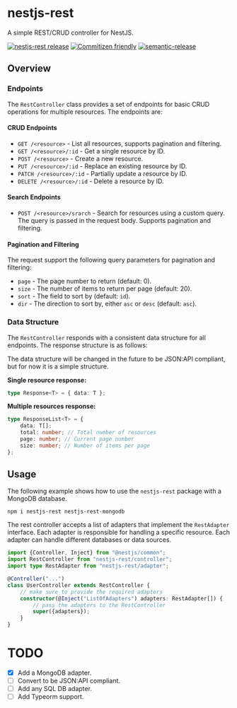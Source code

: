 # nestjs-rest

A simple REST/CRUD controller for NestJS.

[![nestjs-rest release](https://github.com/ziv/nestjs-rest/actions/workflows/ci.yml/badge.svg)](https://github.com/ziv/nestjs-rest/actions/workflows/ci.yml)
[![Commitizen friendly](https://img.shields.io/badge/commitizen-friendly-brightgreen.svg)](http://commitizen.github.io/cz-cli/)
[![semantic-release](https://img.shields.io/badge/%20%20%F0%9F%93%A6%F0%9F%9A%80-semantic--release-e10079.svg)](https://github.com/semantic-release/semantic-release)

## Overview

### Endpoints

The `RestController` class provides a set of endpoints for basic CRUD operations for multiple resources. The endpoints
are:

#### CRUD Endpoints

- `GET /<resource>` - List all resources, supports pagination and filtering.
- `GET /<resource>/:id` - Get a single resource by ID.
- `POST /<resource>` - Create a new resource.
- `PUT /<resource>/:id` - Replace an existing resource by ID.
- `PATCH /<resource>/:id` - Partially update a resource by ID.
- `DELETE /<resource>/:id` - Delete a resource by ID.

#### Search Endpoints

- `POST /<resource>/srarch` - Search for resources using a custom query. The query is passed in the request body.
  Supports pagination and filtering.

#### Pagination and Filtering

The request support the following query parameters for pagination and filtering:

- `page` - The page number to return (default: 0).
- `size` - The number of items to return per page (default: 20).
- `sort` - The field to sort by (default: `id`).
- `dir` - The direction to sort by, either `asc` or `desc` (default: `asc`).

### Data Structure

The `RestController` responds with a consistent data structure for all endpoints. The response structure is as follows:

The data structure will be changed in the future to be JSON:API compliant, but for now it is a simple structure.

**Single resource response:**

```typescript
type Response<T> = { data: T };
```

**Multiple resources response:**

```typescript
type ResponseList<T> = {
    data: T[];
    total: number; // Total number of resources
    page: number; // Current page number
    size: number; // Number of items per page
};
```

## Usage

The following example shows how to use the `nestjs-rest` package with a MongoDB database.

```shell
npm i nestjs-rest nestjs-rest-mongodb
```

The rest controller accepts a list of adapters that implement the `RestAdapter` interface. Each adapter is responsible
for handling a specific resource. Each adapter can handle different databases or data sources.

```typescript
import {Controller, Inject} from "@nestjs/common";
import RestController from "nestjs-rest/controller";
import type RestAdapter from "nestjs-rest/adapter";

@Controller("...")
class UserController extends RestController {
    // make sure to provide the required adapters
    constructor(@Inject("ListOfAdapters") adapters: RestAdapter[]) {
        // pass the adapters to the RestController
        super({adapters});
    }
}
```

# TODO

- [x] Add a MongoDB adapter.
- [ ] Convert to be JSON:API compliant.
- [ ] Add any SQL DB adapter.
- [ ] Add Typeorm support.
